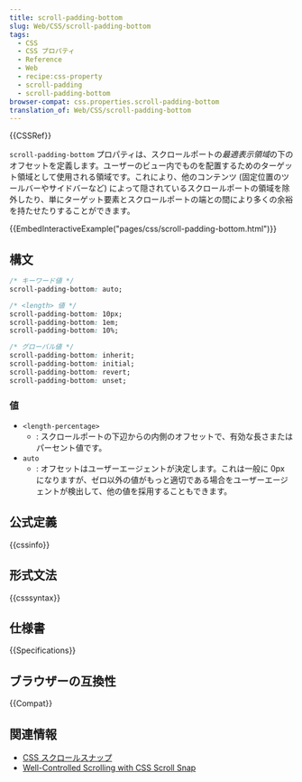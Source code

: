 ```yaml
---
title: scroll-padding-bottom
slug: Web/CSS/scroll-padding-bottom
tags:
  - CSS
  - CSS プロパティ
  - Reference
  - Web
  - recipe:css-property
  - scroll-padding
  - scroll-padding-bottom
browser-compat: css.properties.scroll-padding-bottom
translation_of: Web/CSS/scroll-padding-bottom
---
```

{{CSSRef}}

`scroll-padding-bottom` プロパティは、スクロールポートの*最適表示領域*の下のオフセットを定義します。ユーザーのビュー内でものを配置するためのターゲット領域として使用される領域です。これにより、他のコンテンツ (固定位置のツールバーやサイドバーなど) によって隠されているスクロールポートの領域を除外したり、単にターゲット要素とスクロールポートの端との間により多くの余裕を持たせたりすることができます。

{{EmbedInteractiveExample("pages/css/scroll-padding-bottom.html")}}

## 構文

```css
/* キーワード値 */
scroll-padding-bottom: auto;

/* <length> 値 */
scroll-padding-bottom: 10px;
scroll-padding-bottom: 1em;
scroll-padding-bottom: 10%;

/* グローバル値 */
scroll-padding-bottom: inherit;
scroll-padding-bottom: initial;
scroll-padding-bottom: revert;
scroll-padding-bottom: unset;
```

### 値

- `<length-percentage>`
  - : スクロールポートの下辺からの内側のオフセットで、有効な長さまたはパーセント値です。
- `auto`
  - : オフセットはユーザーエージェントが決定します。これは一般に 0px になりますが、ゼロ以外の値がもっと適切である場合をユーザーエージェントが検出して、他の値を採用することもできます。

## 公式定義

{{cssinfo}}

## 形式文法

{{csssyntax}}

## 仕様書

{{Specifications}}

## ブラウザーの互換性

{{Compat}}

## 関連情報

- [CSS スクロールスナップ](/ja/docs/Web/CSS/CSS_Scroll_Snap)
- [Well-Controlled Scrolling with CSS Scroll Snap](https://web.dev/css-scroll-snap/)
